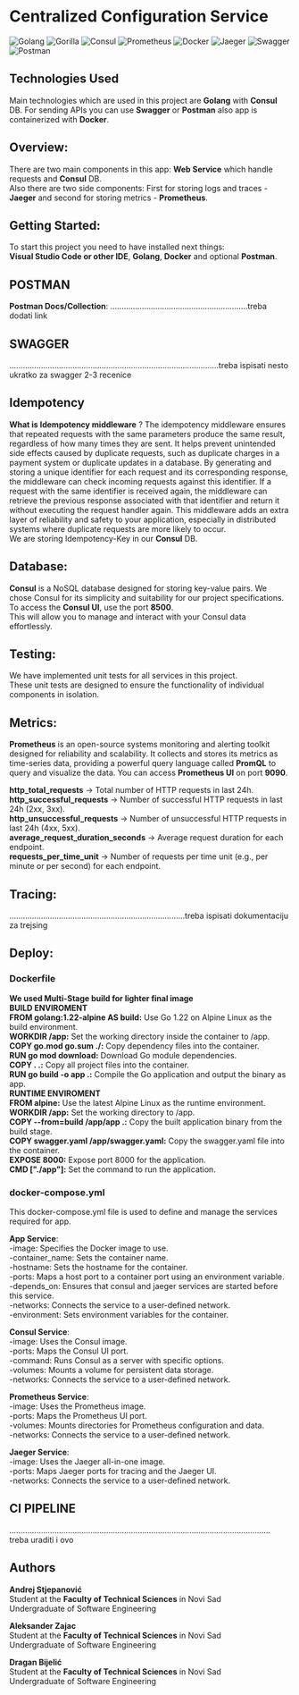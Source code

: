 # Centralized Configuration Service
![Golang](https://img.shields.io/badge/Go-blue?logo=go&logoColor=white)
![Gorilla](https://img.shields.io/badge/Gorilla-yellow?logo=go&logoColor=white)
![Consul](https://img.shields.io/badge/Consul-pink?logo=consul&logoColor=white)
![Prometheus](https://img.shields.io/badge/Prometheus-orange?logo=prometheus&logoColor=white)
![Docker](https://img.shields.io/badge/Docker-blue?logo=docker&logoColor=white)
![Jaeger](https://img.shields.io/badge/Jaeger-black?logo=jaeger&logoColor=white)
![Swagger](https://img.shields.io/badge/Swagger-green?logo=swagger&logoColor=white)
![Postman](https://img.shields.io/badge/Postman-orange?logo=postman&logoColor=black)

## Technologies Used
Main technologies which are used in this project are **Golang** with **Consul** DB. For sending APIs you can use **Swagger** or **Postman** also app is containerized with **Docker**.

## Overview:  
There are two main components in this app: **Web Service** which handle requests and **Consul** DB.  
Also there are two side components: First for storing logs and traces - **Jaeger** and second for storing metrics - **Prometheus**. 

## Getting Started:  
To start this project you need to have installed next things:  
**Visual Studio Code or other IDE**, **Golang**, **Docker** and optional **Postman**.

## POSTMAN
**Postman Docs/Collection**: .............................................................treba dodati link

## SWAGGER
.............................................................................................treba ispisati nesto ukratko za swagger 2-3 recenice

## Idempotency  
**What is Idempotency middleware** ? The idempotency middleware ensures that repeated requests with the same parameters produce the same result, regardless of how many times they are sent. It helps prevent unintended side effects caused by duplicate requests, such as duplicate charges in a payment system or duplicate updates in a database. By generating and storing a unique identifier for each request and its corresponding response, the middleware can check incoming requests against this identifier. If a request with the same identifier is received again, the middleware can retrieve the previous response associated with that identifier and return it without executing the request handler again. This middleware adds an extra layer of reliability and safety to your application, especially in distributed systems where duplicate requests are more likely to occur.  
We are storing Idempotency-Key in our **Consul** DB.  

## Database:  
**Consul** is a NoSQL database designed for storing key-value pairs. We chose Consul for its simplicity and suitability for our project specifications. To access the **Consul UI**, use the port **8500**.  
This will allow you to manage and interact with your Consul data effortlessly.

## Testing:  
We have implemented unit tests for all services in this project.  
These unit tests are designed to ensure the functionality of individual components in isolation.  

## Metrics:
**Prometheus** is an open-source systems monitoring and alerting toolkit designed for reliability and scalability. It collects and stores its metrics as time-series data, providing a powerful query language called **PromQL** to query and visualize the data. You can access **Prometheus UI** on port **9090**.  

**http_total_requests** -> Total number of HTTP requests in last 24h.  
**http_successful_requests** -> Number of successful HTTP requests in last 24h (2xx, 3xx).  
**http_unsuccessful_requests** -> Number of unsuccessful HTTP requests in last 24h (4xx, 5xx).  
**average_request_duration_seconds** -> Average request duration for each endpoint.   
**requests_per_time_unit** -> Number of requests per time unit (e.g., per minute or per second) for each endpoint.  



## Tracing:  
..............................................................................treba ispisati dokumentaciju za trejsing



## Deploy:  

### Dockerfile  
**We used Multi-Stage build for lighter final image**  
**BUILD ENVIROMENT**  
**FROM golang:1.22-alpine AS build:** Use Go 1.22 on Alpine Linux as the build environment.  
**WORKDIR /app:** Set the working directory inside the container to /app.  
**COPY go.mod go.sum ./:** Copy dependency files into the container.  
**RUN go mod download:** Download Go module dependencies.  
**COPY . .:** Copy all project files into the container.  
**RUN go build -o app .:** Compile the Go application and output the binary as app.    
**RUNTIME ENVIROMENT**  
**FROM alpine:** Use the latest Alpine Linux as the runtime environment.  
**WORKDIR /app:** Set the working directory to /app.  
**COPY --from=build /app/app .:** Copy the built application binary from the build stage.  
**COPY swagger.yaml /app/swagger.yaml:** Copy the swagger.yaml file into the container.  
**EXPOSE 8000:** Expose port 8000 for the application.  
**CMD ["./app"]:** Set the command to run the application.  


### docker-compose.yml  
This docker-compose.yml file is used to define and manage the services required for app.  

**App Service**:  
-image: Specifies the Docker image to use.  
-container_name: Sets the container name.  
-hostname: Sets the hostname for the container.  
-ports: Maps a host port to a container port using an environment variable.  
-depends_on: Ensures that consul and jaeger services are started before this service.  
-networks: Connects the service to a user-defined network.  
-environment: Sets environment variables for the container.    

**Consul Service**:  
-image: Uses the Consul image.  
-ports: Maps the Consul UI port.  
-command: Runs Consul as a server with specific options.  
-volumes: Mounts a volume for persistent data storage.  
-networks: Connects the service to a user-defined network.  

**Prometheus Service**:  
-image: Uses the Prometheus image.  
-ports: Maps the Prometheus UI port.  
-volumes: Mounts directories for Prometheus configuration and data.  
-networks: Connects the service to a user-defined network.  

**Jaeger Service**:  
-image: Uses the Jaeger all-in-one image.  
-ports: Maps Jaeger ports for tracing and the Jaeger UI.  
-networks: Connects the service to a user-defined network.    

## CI PIPELINE  
.................................................................................................................... treba uraditi i ovo   

## Authors  

**Andrej Stjepanović**  
Student at the **Faculty of Technical Sciences** in Novi Sad  
Undergraduate of Software Engineering  

**Aleksander Zajac**  
Student at the **Faculty of Technical Sciences** in Novi Sad  
Undergraduate of Software Engineering   

**Dragan Bijelić**  
Student at the **Faculty of Technical Sciences** in Novi Sad  
Undergraduate of Software Engineering  
